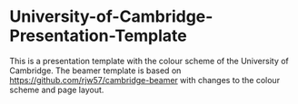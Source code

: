 University-of-Cambridge-Presentation-Template
=============================================

This is a presentation template with the colour scheme of the University of Cambridge. The beamer template is based on https://github.com/rjw57/cambridge-beamer with changes to the colour scheme and page layout.
